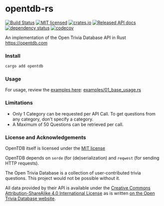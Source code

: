 # opentdb-rs

[![Build Status](https://travis-ci.org/Zarthus/opentdb-rs.svg?branch=master)](https://travis-ci.org/Zarthus/opentdb-rs)
[![MIT licensed](https://img.shields.io/badge/license-MIT-blue.svg)](./LICENSE)
[![crates.io](https://meritbadge.herokuapp.com/opentdb)](https://crates.io/crates/opentdb)
[![Released API docs](https://docs.rs/opentdb/badge.svg)](https://docs.rs/opentdb)
[![dependency status](https://deps.rs/repo/github/zarthus/opentdb-rs/status.svg)](https://deps.rs/repo/github/zarthus/opentdb-rs)
[![codecov](https://codecov.io/gh/zarthus/opentdb-rs/branch/master/graph/badge.svg)](https://codecov.io/gh/zarthus/opentdb-rs/branch/master/)

An implementation of the Open Trivia Database API in Rust <https://opentdb.com>

### Install

```bash
cargo add opentdb
```

### Usage

For usage, review the [examples here](examples): [examples/01_base_usage.rs](examples/01_base_usage.rs)

### Limitations

- Only 1 Category can be requested per API Call. To get questions from any category, don't specify a category.
- A Maximum of 50 Questions can be retrieved per call.

### License and Acknowledgements

OpenTDB itself is licensed under the [MIT license](LICENSE)

OpenTDB depends on `serde` (for (de)serialization) and `reqwest` (for sending HTTP requests).

The Open Trivia Database is a collection of user-contributed trivia questions. This project would not be
possible without it.

All data provided by their API is available under the [Creative Commons Attribution-ShareAlike 4.0 International License](https://creativecommons.org/licenses/by-sa/4.0/)
as is written [on the Open Trivia Database website](https://opentdb.com/api_config.php).